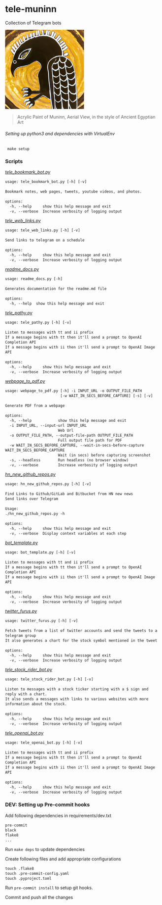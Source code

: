 # tele-muninn

Collection of Telegram bots

![](muninn-logo.jpg)

> Acrylic Paint of Muninn, Aerial View, in the style of Ancient Egyptian Art

###### Setting up python3 and dependencies with VirtualEnv

```
 make setup
```

### Scripts

<!-- START makefile-doc -->
[_tele_bookmark_bot.py_](https://namuan.github.io/tele-muninn/tele_bookmark_bot.html)
```
usage: tele_bookmark_bot.py [-h] [-v]

Bookmark notes, web pages, tweets, youtube videos, and photos.

options:
  -h, --help     show this help message and exit
  -v, --verbose  Increase verbosity of logging output

```
[_tele_web_links.py_](https://namuan.github.io/tele-muninn/tele_web_links.html)
```
usage: tele_web_links.py [-h] [-v]

Send links to telegram on a schedule

options:
  -h, --help     show this help message and exit
  -v, --verbose  Increase verbosity of logging output

```
[_readme_docs.py_](https://namuan.github.io/tele-muninn/readme_docs.html)
```
usage: readme_docs.py [-h]

Generates documentation for the readme.md file

options:
  -h, --help  show this help message and exit

```
[_tele_pathy.py_](https://namuan.github.io/tele-muninn/tele_pathy.html)
```
usage: tele_pathy.py [-h] [-v]

Listen to messages with tt and ii prefix
If a message begins with tt then it'll send a prompt to OpenAI Completion API
If a message begins with ii then it'll send a prompt to OpenAI Image API

options:
  -h, --help     show this help message and exit
  -v, --verbose  Increase verbosity of logging output

```
[_webpage_to_pdf.py_](https://namuan.github.io/tele-muninn/webpage_to_pdf.html)
```
usage: webpage_to_pdf.py [-h] -i INPUT_URL -o OUTPUT_FILE_PATH
                         [-w WAIT_IN_SECS_BEFORE_CAPTURE] [-s] [-v]

Generate PDF from a webpage

options:
  -h, --help            show this help message and exit
  -i INPUT_URL, --input-url INPUT_URL
                        Web Url
  -o OUTPUT_FILE_PATH, --output-file-path OUTPUT_FILE_PATH
                        Full output file path for PDF
  -w WAIT_IN_SECS_BEFORE_CAPTURE, --wait-in-secs-before-capture WAIT_IN_SECS_BEFORE_CAPTURE
                        Wait (in secs) before capturing screenshot
  -s, --headless        Run headless (no browser window)
  -v, --verbose         Increase verbosity of logging output

```
[_hn_new_github_repos.py_](https://namuan.github.io/tele-muninn/hn_new_github_repos.html)
```
usage: hn_new_github_repos.py [-h] [-v]

Find Links to Github/GitLab and Bitbucket from HN new news
Send links over Telegram

Usage:
./hn_new_github_repos.py -h

options:
  -h, --help     show this help message and exit
  -v, --verbose  Display context variables at each step

```
[_bot_template.py_](https://namuan.github.io/tele-muninn/bot_template.html)
```
usage: bot_template.py [-h] [-v]

Listen to messages with tt and ii prefix
If a message begins with tt then it'll send a prompt to OpenAI Completion API
If a message begins with ii then it'll send a prompt to OpenAI Image API

options:
  -h, --help     show this help message and exit
  -v, --verbose  Increase verbosity of logging output

```
[_twitter_furus.py_](https://namuan.github.io/tele-muninn/twitter_furus.html)
```
usage: twitter_furus.py [-h] [-v]

Fetch tweets from a list of twitter accounts and send the tweets to a telegram group
It also generates a chart for the stock symbol mentioned in the tweet

options:
  -h, --help     show this help message and exit
  -v, --verbose  Increase verbosity of logging output

```
[_tele_stock_rider_bot.py_](https://namuan.github.io/tele-muninn/tele_stock_rider_bot.html)
```
usage: tele_stock_rider_bot.py [-h] [-v]

Listen to messages with a stock ticker starting with a $ sign and reply with a chart.
It also sends a messages with links to various websites with more information about the stock.

options:
  -h, --help     show this help message and exit
  -v, --verbose  Increase verbosity of logging output

```
[_tele_openai_bot.py_](https://namuan.github.io/tele-muninn/tele_openai_bot.html)
```
usage: tele_openai_bot.py [-h] [-v]

Listen to messages with tt and ii prefix
If a message begins with tt then it'll send a prompt to OpenAI Completion API
If a message begins with ii then it'll send a prompt to OpenAI Image API

options:
  -h, --help     show this help message and exit
  -v, --verbose  Increase verbosity of logging output

```
<!-- END makefile-doc -->

### DEV: Setting up Pre-commit hooks

Add following dependencies in requirements/dev.txt
```
pre-commit
black
flake8
...
```

Run `make deps` to update dependencies

Create following files and add appropriate configurations
```
touch .flake8
touch .pre-commit-config.yaml
touch .pyproject.toml
```

Run `pre-commit install` to setup git hooks.

Commit and push all the changes
